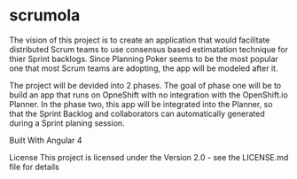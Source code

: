 # scrumola
The vision of this project is to create an application that would facilitate distributed Scrum teams to use consensus based estimatation technique for thier Sprint backlogs. Since Planning Poker seems to be the most popular one that most Scrum teams are adopting, the app will be modeled after it.

The project will be devided into 2 phases. The goal of phase one will be to build an app that runs on OpneShift with no integration with the OpenShift.io Planner. In the phase two, this app will be integrated into the Planner, so that the Sprint Backlog and collaborators can automatically generated during a Sprint planing session.

Built With Angular 4

License This project is licensed under the Version 2.0 - see the LICENSE.md file for details
